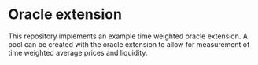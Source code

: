 # Oracle extension

This repository implements an example time weighted oracle extension. A pool can be created with the oracle extension to allow for measurement of time weighted average prices and liquidity.

